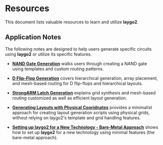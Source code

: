 # Resources

This document lists valuable resources to learn and utilize **laygo2**.

## Application Notes

The following notes are designed to help users generate specific circuits using **laygo2** or utilize its specific features.

* [**NAND Gate Generation**](https://colab.research.google.com/drive/1tpuUvqb6BujzZI6RBf2cFdAfMqBsxpep?usp=sharing) walks users through creating a NAND gate using templates and custom routing patterns.

* [**D Flip-Flop Generation**](https://colab.research.google.com/drive/14fsUvV-g99jlZt0-fGa3iH7IpX1ZKrlf?usp=sharing) covers hierarchical generation, array placement, and mesh-based routing for D flip-flops and hierarchical layouts. 

* [**StrongARM Latch Generation**](https://colab.research.google.com/drive/1aih92JUbJEBmFCmM7eISuB53OO_7OmoA?usp=sharing) explains grid synthesis and mesh-based routing customized as well as efficient layout generation. 

* [**Generating Layouts with Physical Cooridnates**](https://colab.research.google.com/drive/18Y6rSRFXjJioE_D6YN5cKhWYCyTE4akk?usp=sharing) provides a minimalist approach for creating layout generation scripts using physical grids, without relying on laygo2's template and grid handling features.

* [**Setting up laygo2 for a New Technology - Bare-Metal Approach**](https://colab.research.google.com/drive/1mUzR98IQUQRCyHuy_fqu7yZxNhWQpSqP?usp=sharing) 
shows how to set up **laygo2** for a new technology using minimal features (the bare-metal approach).